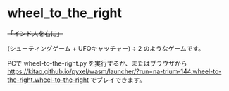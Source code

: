 # wheel_to_the_right

<del>「インド人を右に」</del>

(シューティングゲーム + UFOキャッチャー) ÷ 2 のようなゲームです。

PCで wheel-to-the-right.py を実行するか、またはブラウザから https://kitao.github.io/pyxel/wasm/launcher/?run=na-trium-144.wheel-to-the-right.wheel-to-the-right でプレイできます。
